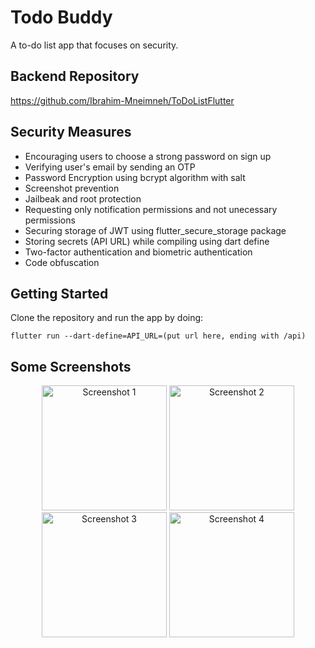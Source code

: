 # Todo Buddy

A to-do list app that focuses on security.

## Backend Repository
https://github.com/Ibrahim-Mneimneh/ToDoListFlutter

## Security Measures

- Encouraging users to choose a strong password on sign up
- Verifying user's email by sending an OTP
- Password Encryption using bcrypt algorithm with salt
- Screenshot prevention
- Jailbeak and root protection
- Requesting only notification permissions and not unecessary permissions
- Securing storage of JWT using flutter_secure_storage package
- Storing secrets (API URL) while compiling using dart define
- Two-factor authentication and biometric authentication
- Code obfuscation

## Getting Started

Clone the repository and run the app by doing:
```
flutter run --dart-define=API_URL=(put url here, ending with /api)
```

## Some Screenshots

<div align="center">
  <img src="https://github.com/user-attachments/assets/0dff3d2f-d558-4eb4-8d61-bc356b8bf70d" width="200" alt="Screenshot 1" />
  <img src="https://github.com/user-attachments/assets/e963357f-46a5-4bd8-8950-1101d56ecf1a" width="200" alt="Screenshot 2" />
  <img src="https://github.com/user-attachments/assets/4946396b-b15f-4609-87b7-24e313dbd77d" width="200" alt="Screenshot 3" />
  <img src="https://github.com/user-attachments/assets/bd5e68b2-9bc6-4a3f-9237-800fea22dec6" width="200" alt="Screenshot 4" />
</div>

